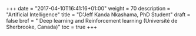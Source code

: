 +++
date = "2017-04-10T16:41:16+01:00"
weight = 70
description = "Artificial Intelligence"
title = "D'Jeff Kanda Nkashama, PhD Student"
draft = false
bref =  " Deep learning and Reinforcement learning (Université de Sherbrooke, Canada)"
toc = true
+++
